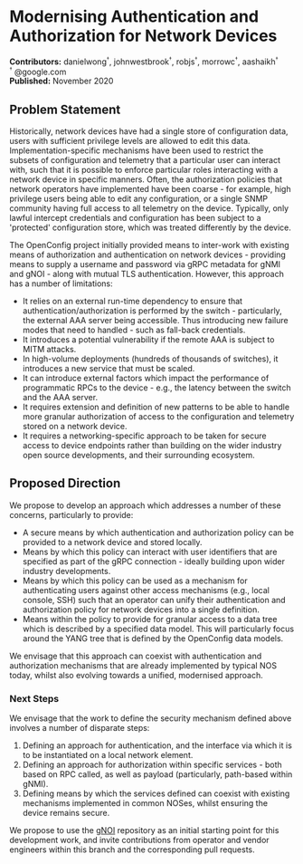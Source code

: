 # Modernising Authentication and Authorization for Network Devices
**Contributors:** danielwong<sup><small>†</small></sup>, johnwestbrook<sup><small>†</small></sup>, robjs<sup><small>†</small></sup>, morrowc<sup><small>†</small></sup>, aashaikh<sup><small>†</small></sup>  
<sup><small>†</small></sup> @google.com  
**Published:** November 2020

## Problem Statement
Historically, network devices have had a single store of configuration data, users with sufficient privilege levels are allowed to edit this data. Implementation-specific mechanisms have been used to restrict the subsets of configuration and telemetry that a particular user can interact with, such that it is possible to enforce particular roles interacting with a network device in specific manners. Often, the authorization policies that network operators have implemented have been coarse - for example, high privilege users being able to edit any configuration, or a single SNMP community having full access to all telemetry on the device. Typically, only lawful intercept credentials and configuration has been subject to a 'protected' configuration store, which was treated differently by the device.

The OpenConfig project initially provided means to inter-work with existing means of authorization and authentication on network devices - providing means to supply a username and password via gRPC metadata for gNMI and gNOI - along with mutual TLS authentication. However, this approach has a number of limitations:

* It relies on an external run-time dependency to ensure that authentication/authorization is performed by the switch - particularly, the external AAA server being accessible. Thus introducing new failure modes that need to handled - such as fall-back credentials.
* It introduces a potential vulnerability if the remote AAA is subject to MITM attacks.
* In high-volume deployments (hundreds of thousands of switches), it introduces a new service that must be scaled.
* It can introduce external factors which impact the performance of programmatic RPCs to the device - e.g., the latency between the switch and the AAA server.
* It requires extension and definition of new patterns to be able to handle more granular authorization of access to the configuration and telemetry stored on a network device.
* It requires a networking-specific approach to be taken for secure access to device endpoints rather than building on the wider industry open source developments, and their surrounding ecosystem.

## Proposed Direction

We propose to develop an approach which addresses a number of these concerns, particularly to provide:

* A secure means by which authentication and authorization policy can be provided to a network device and stored locally.
* Means by which this policy can interact with user identifiers that are specified as part of the gRPC connection - ideally building upon wider industry developments.
* Means by which this policy can be used as a mechanism for authenticating users against other access mechanisms (e.g., local console, SSH) such that an operator can unify their authentication and authorization policy for network devices into a single definition.
* Means within the policy to provide for granular access to a data tree which is described by a specified data model. This will particularly focus around the YANG tree that is defined by the OpenConfig data models.

We envisage that this approach can coexist with authentication and authorization mechanisms that are already implemented by typical NOS today, whilst also evolving towards a unified, modernised approach.

### Next Steps

We envisage that the work to define the security mechanism defined above involves a number of disparate steps:

1. Defining an approach for authentication, and the interface via which it is to be instantiated on a local network element.
2. Defining an approach for authorization within specific services - both based on RPC called, as well as payload (particularly, path-based within gNMI).
3. Defining means by which the services defined can coexist with existing mechanisms implemented in common NOSes, whilst ensuring the device remains secure.

We propose to use the [gNOI](https://github.com/openconfig/gnoi) repository as an initial starting point for this development work, and invite contributions from operator and vendor engineers within this branch and the corresponding pull requests.
